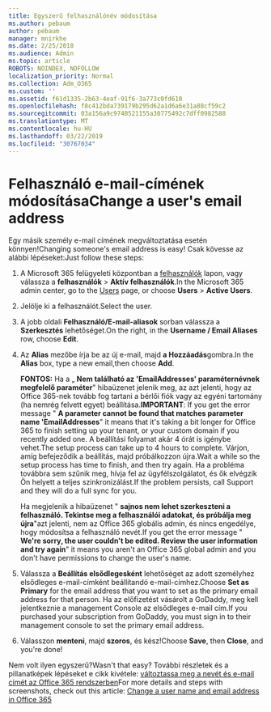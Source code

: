 ```yaml
---
title: Egyszerű felhasználónév módosítása
ms.author: pebaum
author: pebaum
manager: mnirkhe
ms.date: 2/25/2018
ms.audience: Admin
ms.topic: article
ROBOTS: NOINDEX, NOFOLLOW
localization_priority: Normal
ms.collection: Adm_O365
ms.custom: ''
ms.assetid: f61d1335-2b63-4eaf-91f6-3a773c0fd610
ms.openlocfilehash: f8c412bda739179b295d62a1d6a6e31a88cf59c2
ms.sourcegitcommit: 03a156a9c9740521155a30775492c7dff0982588
ms.translationtype: MT
ms.contentlocale: hu-HU
ms.lasthandoff: 03/22/2019
ms.locfileid: "30767034"
---
```

# <a name="change-a-users-email-address"></a><span data-ttu-id="005ba-102">Felhasználó e-mail-címének módosítása</span><span class="sxs-lookup"><span data-stu-id="005ba-102">Change a user's email address</span></span>

<span data-ttu-id="005ba-103">Egy másik személy e-mail címének megváltoztatása esetén könnyen!</span><span class="sxs-lookup"><span data-stu-id="005ba-103">Changing someone's email address is easy!</span></span> <span data-ttu-id="005ba-104">Csak kövesse az alábbi lépéseket:</span><span class="sxs-lookup"><span data-stu-id="005ba-104">Just follow these steps:</span></span>
  
1. <span data-ttu-id="005ba-105">A Microsoft 365 felügyeleti központban a [felhasználók](https://go.microsoft.com/fwlink/p/?linkid=834822) lapon, vagy válassza a **felhasználók** \> **Aktív felhasználók**.</span><span class="sxs-lookup"><span data-stu-id="005ba-105">In the Microsoft 365 admin center, go to the [Users](https://go.microsoft.com/fwlink/p/?linkid=834822) page, or choose **Users** \> **Active Users**.</span></span>
    
2. <span data-ttu-id="005ba-106">Jelölje ki a felhasználót.</span><span class="sxs-lookup"><span data-stu-id="005ba-106">Select the user.</span></span>
    
3. <span data-ttu-id="005ba-107">A jobb oldali **Felhasználó/E-mail-aliasok** sorban válassza a **Szerkesztés** lehetőséget.</span><span class="sxs-lookup"><span data-stu-id="005ba-107">On the right, in the **Username / Email Aliases** row, choose **Edit**.</span></span>
    
4. <span data-ttu-id="005ba-108">Az **Alias** mezőbe írja be az új e-mail, majd **a Hozzáadás**gombra.</span><span class="sxs-lookup"><span data-stu-id="005ba-108">In the **Alias** box, type a new email,then choose **Add**.</span></span>
    
    <span data-ttu-id="005ba-109">**FONTOS:** Ha a „ **Nem található az 'EmailAddresses' paraméternévnek megfelelő paraméter**" hibaüzenet jelenik meg, az azt jelenti, hogy az Office 365-nek tovább fog tartani a bérlői fiók vagy az egyéni tartomány (ha nemrég felvett egyet) beállítása.</span><span class="sxs-lookup"><span data-stu-id="005ba-109">**IMPORTANT**: If you get the error message " **A parameter cannot be found that matches parameter name 'EmailAddresses**" it means that it's taking a bit longer for Office 365 to finish setting up your tenant, or your custom domain if you recently added one.</span></span> <span data-ttu-id="005ba-110">A beállítási folyamat akár 4 órát is igénybe vehet.</span><span class="sxs-lookup"><span data-stu-id="005ba-110">The setup process can take up to 4 hours to complete.</span></span> <span data-ttu-id="005ba-111">Várjon, amíg befejeződik a beállítás, majd próbálkozzon újra.</span><span class="sxs-lookup"><span data-stu-id="005ba-111">Wait a while so the setup process has time to finish, and then try again.</span></span> <span data-ttu-id="005ba-112">Ha a probléma továbbra sem szűnik meg, hívja fel az ügyfélszolgálatot, és ők elvégzik Ön helyett a teljes szinkronizálást.</span><span class="sxs-lookup"><span data-stu-id="005ba-112">If the problem persists, call Support and they will do a full sync for you.</span></span>
    
    <span data-ttu-id="005ba-113">Ha megjelenik a hibaüzenet " **sajnos nem lehet szerkeszteni a felhasználó. Tekintse meg a felhasználói adatokat, és próbálja meg újra**"azt jelenti, nem az Office 365 globális admin, és nincs engedélye, hogy módosítsa a felhasználó nevét.</span><span class="sxs-lookup"><span data-stu-id="005ba-113">If you get the error message " **We're sorry, the user couldn't be edited. Review the user information and try again**" it means you aren't an Office 365 global admin and you don't have permissions to change the user's name.</span></span>
    
5. <span data-ttu-id="005ba-114">Válassza a **Beállítás elsődlegesként** lehetőséget az adott személyhez elsődleges e-mail-címként beállítandó e-mail-címhez.</span><span class="sxs-lookup"><span data-stu-id="005ba-114">Choose **Set as Primary** for the email address that you want to set as the primary email address for that person.</span></span> <span data-ttu-id="005ba-115">Ha az előfizetést vásárolt a GoDaddy, meg kell jelentkeznie a management Console az elsődleges e-mail cím.</span><span class="sxs-lookup"><span data-stu-id="005ba-115">If you purchased your subscription from GoDaddy, you must sign in to their management console to set the primary email address.</span></span> 
    
6. <span data-ttu-id="005ba-116">Válasszon **menteni**, majd **szoros**, és kész!</span><span class="sxs-lookup"><span data-stu-id="005ba-116">Choose **Save**, then **Close**, and you're done!</span></span>
    
<span data-ttu-id="005ba-117">Nem volt ilyen egyszerű?</span><span class="sxs-lookup"><span data-stu-id="005ba-117">Wasn't that easy?</span></span> <span data-ttu-id="005ba-118">További részletek és a pillanatképek lépéseket e cikk kivétele: [változtassa meg a nevét és e-mail címét az Office 365 rendszerben](https://support.office.com/article/Change-a-user-name-and-email-address-in-Office-365-fb5ac074-e203-4e1f-9843-b9d1a3e03297.aspx)</span><span class="sxs-lookup"><span data-stu-id="005ba-118">For more details and steps with screenshots, check out this article: [Change a user name and email address in Office 365](https://support.office.com/article/Change-a-user-name-and-email-address-in-Office-365-fb5ac074-e203-4e1f-9843-b9d1a3e03297.aspx)</span></span>
  

